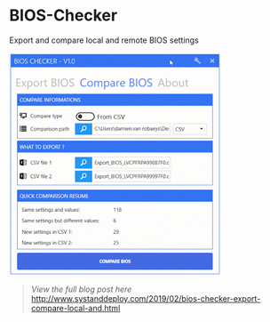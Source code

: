 # BIOS-Checker
Export and compare local and remote BIOS settings

![alt text](https://github.com/damienvanrobaeys/BIOS-Checker/blob/master/Preview_POst.gif)

> *View the full blog post here*
http://www.systanddeploy.com/2019/02/bios-checker-export-compare-local-and.html


